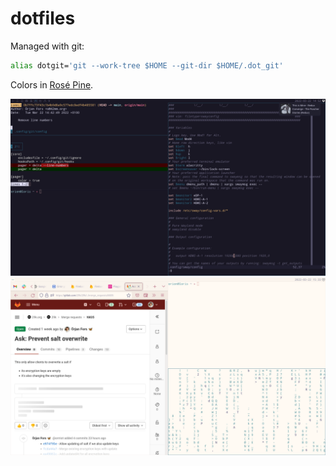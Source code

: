 # dotfiles

Managed with git:
```zsh
alias dotgit='git --work-tree $HOME --git-dir $HOME/.dot_git'
```

Colors in [Rosé Pine](https://rosepinetheme.com/).

![Rosé Pine](https://github.com/op/dotfiles/raw/main/.dotfiles/assets/screenshot.png)
![Rosé Pine Dawn](https://github.com/op/dotfiles/raw/main/.dotfiles/assets/screenshot-dawn.png)

